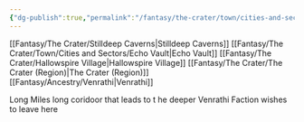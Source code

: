 ```yaml
---
{"dg-publish":true,"permalink":"/fantasy/the-crater/town/cities-and-sectors/the-deeper-entrance/"}
---
```


[[Fantasy/The Crater/Stilldeep Caverns\|Stilldeep Caverns]]
[[Fantasy/The Crater/Town/Cities and Sectors/Echo Vault\|Echo Vault]]
[[Fantasy/The Crater/Hallowspire Village\|Hallowspire Village]]
[[Fantasy/The Crater/The Crater (Region)\|The Crater (Region)]]
[[Fantasy/Ancestry/Venrathi\|Venrathi]]


Long Miles long coridoor that leads to t he deeper
Venrathi Faction wishes to leave here